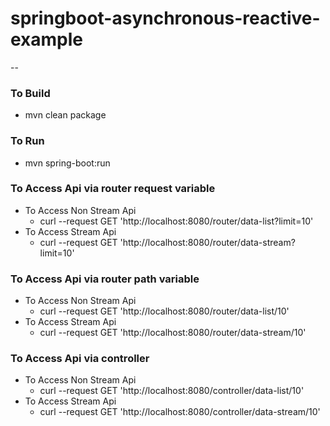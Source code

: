 # springboot-asynchronous-reactive-example

--

### To Build 
* mvn clean package

### To Run 
* mvn spring-boot:run 


### To Access Api via router request variable 
* To Access Non Stream Api
  * curl --request GET 'http://localhost:8080/router/data-list?limit=10'
* To Access Stream Api
  * curl --request GET 'http://localhost:8080/router/data-stream?limit=10'

### To Access Api via router path variable
* To Access Non Stream Api
  * curl --request GET 'http://localhost:8080/router/data-list/10'
* To Access Stream Api
  * curl --request GET 'http://localhost:8080/router/data-stream/10'
  
### To Access Api via controller
* To Access Non Stream Api 
  * curl --request GET 'http://localhost:8080/controller/data-list/10' 
* To Access Stream Api 
  * curl --request GET 'http://localhost:8080/controller/data-stream/10'